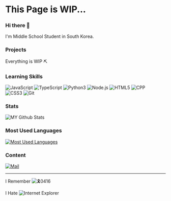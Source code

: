 # This Page is WIP...

### Hi there 👋
I'm Middle School Student in South Korea.

### Projects
Everything is WIP ⛏️

### Learning Skills
![JavaScript](https://img.shields.io/badge/-Javascript-f7df1e?style=for-the-badge&logo=javascript&logoColor=000) 
![TypeScript](https://img.shields.io/badge/-Typescript-2d79c7?style=for-the-badge&logo=typescript&logoColor=fff) 
![Python3](https://img.shields.io/badge/-Python3-3776AB?style=for-the-badge&logo=python&logoColor=fff) 
![Node.js](https://img.shields.io/badge/-node.js-339933?style=for-the-badge&logo=node.js&logoColor=fff) 
![HTML5](https://img.shields.io/badge/-HTML5-E34F26?style=for-the-badge&logo=html5&logoColor=fff) 
![CPP](https://img.shields.io/badge/-C++-blue.svg?style=for-the-badge&logo=c%2B%2B)  
![CSS3](https://img.shields.io/badge/-CSS3-1572B6?style=for-the-badge&logo=css3&logoColor=fff) 
![Git](https://img.shields.io/badge/-Git-F05032?style=for-the-badge&logo=Git&logoColor=fff) 

### Stats
![MY Github Stats](https://github-readme-stats.vercel.app/api?username=cog25&count_private=true&show_icons=true&theme=dark)
### Most Used Languages
[![Most Used Languages](https://github-readme-stats.vercel.app/api/top-langs/?username=cog25&count_private=true&theme=dark)](https://github.com/anuraghazra/github-readme-stats)

### Content
[![Mail](https://img.shields.io/badge/%20-Mail-black?color=3B81C2&style=for-the-badge&logo=gmail&logoColor=ffffff)](mailto:cog@cog.land?subject=From%20GitHub&cc=cog@cog.land&body=Hi.%20%20Found%20you%20from%20GitHub.)
<!--[![Kakaotalk](https://cdn.discordapp.com/attachments/802419174156402688/819122190519631912/Frame.svg)](https://open.kakao.com/me/cog)-->

---
I Remember ![🎗️0416](https://en.wikipedia.org/wiki/Yellow_Ribbon_Campaign_and_Sewol_Ferry_Protest_Movement)

I Hate ![Internet Explorer](https://death-to-ie11.com/)

<!--
**cog25/cog25** is a ✨ _special_ ✨ repository because its `README.md` (this file) appears on your GitHub profile.

Here are some ideas to get you started:

- 🔭 I’m currently working on ...
- 🌱 I’m currently learning ...
- 👯 I’m looking to collaborate on ...
- 🤔 I’m looking for help with ...
- 💬 Ask me about ...
- 📫 How to reach me: ...
- 😄 Pronouns: ...
- ⚡ Fun fact: ...
-->
 
